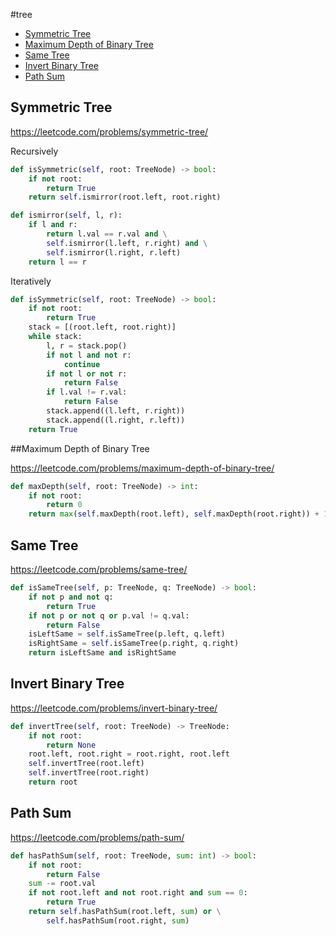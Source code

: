 #tree

+ [Symmetric Tree](#symmetric-tree)
+ [Maximum Depth of Binary Tree](#maximum-depth-of-binary-tree)
+ [Same Tree](#same-tree)
+ [Invert Binary Tree](#invert-binary-tree)
+ [Path Sum](#path-sum)

## Symmetric Tree

https://leetcode.com/problems/symmetric-tree/

Recursively
```python
def isSymmetric(self, root: TreeNode) -> bool:
    if not root:
        return True
    return self.ismirror(root.left, root.right)

def ismirror(self, l, r):
    if l and r:
        return l.val == r.val and \
        self.ismirror(l.left, r.right) and \
        self.ismirror(l.right, r.left)
    return l == r
```
Iteratively
```python
def isSymmetric(self, root: TreeNode) -> bool:
    if not root:
        return True
    stack = [(root.left, root.right)]
    while stack:
        l, r = stack.pop()
        if not l and not r:
            continue
        if not l or not r:
            return False
        if l.val != r.val:
            return False
        stack.append((l.left, r.right))
        stack.append((l.right, r.left))
    return True
```
##Maximum Depth of Binary Tree

https://leetcode.com/problems/maximum-depth-of-binary-tree/

```python
def maxDepth(self, root: TreeNode) -> int:
    if not root:
        return 0
    return max(self.maxDepth(root.left), self.maxDepth(root.right)) + 1

```
## Same Tree

https://leetcode.com/problems/same-tree/

```python
def isSameTree(self, p: TreeNode, q: TreeNode) -> bool:
    if not p and not q:
        return True
    if not p or not q or p.val != q.val:
        return False
    isLeftSame = self.isSameTree(p.left, q.left)
    isRightSame = self.isSameTree(p.right, q.right)
    return isLeftSame and isRightSame

```
## Invert Binary Tree

https://leetcode.com/problems/invert-binary-tree/

```python
def invertTree(self, root: TreeNode) -> TreeNode:
    if not root:
        return None
    root.left, root.right = root.right, root.left
    self.invertTree(root.left)
    self.invertTree(root.right)
    return root

```
## Path Sum

https://leetcode.com/problems/path-sum/

```python
def hasPathSum(self, root: TreeNode, sum: int) -> bool:
    if not root:
        return False
    sum -= root.val
    if not root.left and not root.right and sum == 0:
        return True
    return self.hasPathSum(root.left, sum) or \
        self.hasPathSum(root.right, sum)

```